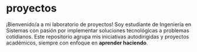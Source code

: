 # proyectos
¡Bienvenido/a a mi laboratorio de proyectos! Soy estudiante de Ingeniería en Sistemas con pasión por implementar soluciones tecnológicas a problemas cotidianos. Este repositorio agrupa mis iniciativas autodirigidas y proyectos académicos, siempre con enfoque en **aprender haciendo**.
